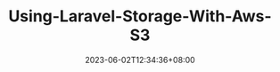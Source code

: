 ---
title: "Using-Laravel-Storage-With-Aws-S3"
date: 2023-06-02T12:34:36+08:00
draft: false # Set 'false' to publish
imageSEO: ""
description: ""
categories:
- Journals
tags:
- 
---